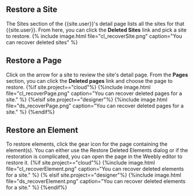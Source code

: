 ## Restore a Site
The Sites section of the {{site.user}}'s detail page lists all the sites for that {{site.user}}. From here, you can click the **Deleted Sites** link and pick a site to restore.
{% include image.html file="cl_recoverSite.png" caption="You can recover deleted sites" %}

## Restore a Page
Click on the arrow for a site to review the site's detail page. From the **Pages** section, you can click the **Deleted pages** link and choose the page to restore.
{%if site.project=="cloud"%}
{%include image.html file="cl_recoverPage.png" caption="You can recover deleted pages for a site." %}
{%elsif site.project=="designer"%}
{%include image.html file="ds_recoverPage.png" caption="You can recover deleted pages for a site." %}
{%endif%}

## Restore an Element
To restore elements, click the gear icon for the page containing the element(s). You can either use the Restore Deleted Elements dialog or if the restoration is complicated, you can open the page in the Weebly editor to restore it.
{%if site.project=="cloud"%}
{%include image.html file="cl_recoverElement.png" caption="You can recover deleted elements for a site." %}
{% elsif site.project=="designer"%}
{%include image.html file="ds_recoverElement.png" caption="You can recover deleted elements for a site." %}
{%endif%}

